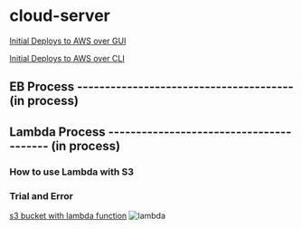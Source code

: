 # cloud-server

[Initial Deploys to AWS over GUI](http://cloudserver-env.eba-wmcfeamm.us-west-2.elasticbeanstalk.com/)

[Initial Deploys to AWS over CLI](http://cloud-server-cli-env.eba-wmcfeamm.us-west-2.elasticbeanstalk.com/)

## EB Process --------------------------------------- (in process)

## Lambda Process ---------------------------------------- (in process)
  ### How to use Lambda with S3
  ### Trial and Error
[s3 bucket with lambda function](https://imgloader.s3.us-west-2.amazonaws.com/image.json)
![lambda](https://user-images.githubusercontent.com/84699682/163071527-fec5f8f9-12ae-4a24-8754-3f38bcfeb6af.JPG)

